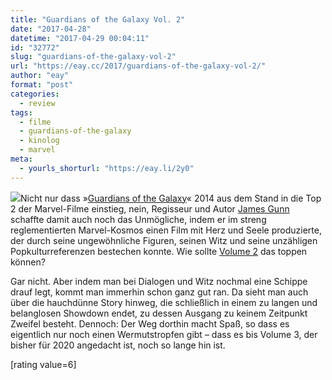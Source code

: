 ```yaml
---
title: "Guardians of the Galaxy Vol. 2"
date: "2017-04-28"
datetime: "2017-04-29 00:04:11"
id: "32772"
slug: "guardians-of-the-galaxy-vol-2"
url: "https://eay.cc/2017/guardians-of-the-galaxy-vol-2/"
author: "eay"
format: "post"
categories:
  - review
tags:
  - filme
  - guardians-of-the-galaxy
  - kinolog
  - marvel
meta:
  - yourls_shorturl: "https://eay.li/2y0"
---
```


![](https://eay.cc/uploads/2017/guardians-of-the-galaxy-vol2.jpg)Nicht nur dass »[Guardians of the Galaxy](http://www.imdb.com/title/tt2015381/)« 2014 aus dem Stand in die Top 2 der Marvel-Filme einstieg, nein, Regisseur und Autor [James Gunn](https://en.wikipedia.org/wiki/James_Gunn) schaffte damit auch noch das Unmögliche, indem er im streng reglementierten Marvel-Kosmos einen Film mit Herz und Seele produzierte, der durch seine ungewöhnliche Figuren, seinen Witz und seine unzähligen Popkultur­referenzen bestechen konnte. Wie sollte [Volume 2](http://www.imdb.com/title/tt3896198/) das toppen können?

Gar nicht. Aber indem man bei Dialogen und Witz nochmal eine Schippe drauf legt, kommt man immerhin schon ganz gut ran. Da sieht man auch über die hauchdünne Story hinweg, die schließlich in einem zu langen und belanglosen Showdown endet, zu dessen Ausgang zu keinem Zeitpunkt Zweifel besteht. Dennoch: Der Weg dorthin macht Spaß, so dass es eigentlich nur noch einen Wermutstropfen gibt – dass es bis Volume 3, der bisher für 2020 angedacht ist, noch so lange hin ist.

\[rating value=6\]
